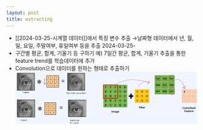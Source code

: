 ```yaml
---
layout: post
title: extracting
---
```


- [[2024-03-25-시계열 데이터]]에서 특징 변수 추출 →날짜형 데이터에서 년, 월, 일, 요일, 주말여부, 휴일여부 등을 추출 2024-03-25-
- 구간별 평균, 합계, 기울기 등 구하기 예) 7일간 평균, 합계, 기울기 추출을 통한 feature trend를 학습데이터에 추가 
- Convolution으로 데이터를 원하는 형태로 추출하기
    ![image](https://github.com/code7ssage/code7ssage.github.io/blob/master/assets/attached%20file/Pasted%20image%2020240103132253.png?raw=true)
 
